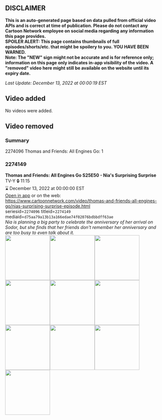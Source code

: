 ## DISCLAIMER
**This is an auto-generated page based on data pulled from official video APIs and is correct at time of publication. Please do not contact any Cartoon Network employee on social media regarding any information this page provides.**  
**SPOILER ALERT: This page contains thumbnails of full episodes/shorts/etc. that might be spoilery to you. YOU HAVE BEEN WARNED.**  
**Note: The "NEW" sign might not be accurate and is for reference only; information on this page only indicates in-app visibility of the video. A "removed" video here might still be available on the website until its expiry date.**  

_Last Update: December 13, 2022 at 00:00:19 EST_
## Video added
No videos were added.  
## Video removed
### Summary
2274096 Thomas and Friends: All Engines Go: 1  
### 2274149
**Thomas and Friends: All Engines Go S25E50 - Nia's Surprising Surprise**  
TV-Y 🔒 11:15  
⌛ December 13, 2022 at 00:00:00 EST  
[Open in app](https://cnvideo.sercomkc.org/redirector.html?type=cnapp&seriesid=1000000000093702&titleid=2274149&mediaid=d75aa79a13b13a166edae74f02076bdbbdff63ae) or on the web: https://www.cartoonnetwork.com/video/thomas-and-friends-all-engines-go/nias-surprising-surprise-episode.html  
seriesid=`2274096` titleid=`2274149` mediaid=`d75aa79a13b13a166edae74f02076bdbbdff63ae`  
_Nia is planning a big party to celebrate the anniversary of her arrival on Sodor, but she finds that her friends don't remember her anniversary and are too busy to even talk about it._  
<a href="https://s3.amazonaws.com/cartoonorchestrator/2274149_001_1280x720.jpg"><img src="https://s3.amazonaws.com/cartoonorchestrator/2274149_001_640x360.jpg" height="144px" /></a><a href="https://s3.amazonaws.com/cartoonorchestrator/2274149_002_1280x720.jpg"><img src="https://s3.amazonaws.com/cartoonorchestrator/2274149_002_640x360.jpg" height="144px" /></a><a href="https://s3.amazonaws.com/cartoonorchestrator/2274149_003_1280x720.jpg"><img src="https://s3.amazonaws.com/cartoonorchestrator/2274149_003_640x360.jpg" height="144px" /></a><a href="https://s3.amazonaws.com/cartoonorchestrator/2274149_004_1280x720.jpg"><img src="https://s3.amazonaws.com/cartoonorchestrator/2274149_004_640x360.jpg" height="144px" /></a><a href="https://s3.amazonaws.com/cartoonorchestrator/2274149_005_1280x720.jpg"><img src="https://s3.amazonaws.com/cartoonorchestrator/2274149_005_640x360.jpg" height="144px" /></a><a href="https://s3.amazonaws.com/cartoonorchestrator/2274149_006_1280x720.jpg"><img src="https://s3.amazonaws.com/cartoonorchestrator/2274149_006_640x360.jpg" height="144px" /></a><a href="https://s3.amazonaws.com/cartoonorchestrator/2274149_007_1280x720.jpg"><img src="https://s3.amazonaws.com/cartoonorchestrator/2274149_007_640x360.jpg" height="144px" /></a><a href="https://s3.amazonaws.com/cartoonorchestrator/2274149_008_1280x720.jpg"><img src="https://s3.amazonaws.com/cartoonorchestrator/2274149_008_640x360.jpg" height="144px" /></a><a href="https://s3.amazonaws.com/cartoonorchestrator/2274149_009_1280x720.jpg"><img src="https://s3.amazonaws.com/cartoonorchestrator/2274149_009_640x360.jpg" height="144px" /></a><a href="https://s3.amazonaws.com/cartoonorchestrator/2274149_010_1280x720.jpg"><img src="https://s3.amazonaws.com/cartoonorchestrator/2274149_010_640x360.jpg" height="144px" /></a>

